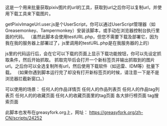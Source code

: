 这是一个用来批量获取pixiv图片的url的工具，获取到url之后你可以复制url，并使用下载工具来下载图片。

getPixivImageUrl.user.js是个UserScript，你可以通过UserScript管理器（如Greasemonkey、Tampermonkey）安装该脚本，或手动在浏览器控制台执行里面的代码。
（虽然此脚本会使用testURL.php，但您不需要下载及部署它，因为我在我的服务器上部署过了，js里调用的testURL.php是在我服务器的上的）

js里的代码运行后，会在它可以下载的页面上显示下载功能按钮，你可以先设定抓取条件，然后开始抓取。
抓取完毕后会打开一个新标签页并输出抓取到的图片url。之后你可以全选复制所有url，然后使用下载软件（如迅雷、IDM等）批量下载。
（如果你遇到脚本运行完了却没有打开新标签页的时候，请注意一下是不是浏览器拦截新窗口。）

可以使用的场景：
任何人的作品详情页
任何人的作品列表页
任何人的作品tag列表页
任何人的的收藏页面
任何人的收藏页面里的tag页面
各大排行榜页面
tag搜索页面

此脚本也发布在greasyfork.org上，网址：
https://greasyfork.org/zh-CN/scripts/24252
